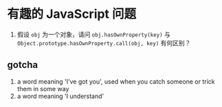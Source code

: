 # 有趣的 JavaScript 问题

1. 假设 `obj` 为一个对象，请问 `obj.hasOwnProperty(key)` 与 `Object.prototype.hasOwnProperty.call(obj, key)` 有何区别？

## gotcha
1. a word meaning 'I've got you', used when you catch someone or trick them in some way
2. a word meaning 'I understand'





